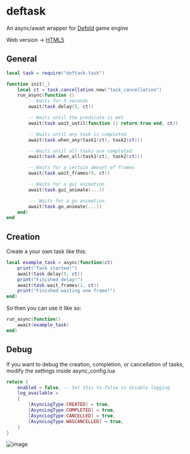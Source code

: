 # deftask

An async/await wrapper for [Defold](https://defold.com/) game engine

Web version -> [HTML5](https://magnatales.github.io/deftask-web/)

<h2>General</h1>

```lua
local task = require("deftask.task")

function init(_)
    local ct = task.cancellation.new("task_cancellation")
	run_async(function ()
		-- Waits for 5 seconds
		await(task.delay(5, ct))

		-- Waits until the predicate is met
		await(task.wait_until(function () return true end, ct))

		-- Waits until any task is completed
		await(task.when_any(task1(ct), task2(ct)))

		-- Waits until all tasks are completed
		await(task.when_all(task1(ct), task2(ct)))

		-- Waits for a certain amount of frames
		await(task.wait_frames(5, ct))

		-- Waits for a gui animation
		await(task.gui_animate(...))

		--- Waits for a go animation
		await(task.go_animate(...))
	end)
end
```

<h2>Creation</h2>
Create a your own task like this:

```lua
local example_task = async(function(ct)
    print("Task started!")
    await(task.delay(5, ct))
    print("Finished delay!")
    await(task.wait_frames(1, ct))
    print("Finished waiting one frame!")
end)
```
So then you can use it like so:
```lua
run_async(function()
    await(example_task)
end)
```

<h2>Debug</h2>
If you want to debug the creation, completion, or cancellation of tasks, modify the settings inside async_config.lua

```lua
return {
    enabled = false, -- Set this to false to disable logging
    log_available =
    {
        [AsyncLogType.CREATED] = true,
        [AsyncLogType.COMPLETED] = true,
        [AsyncLogType.CANCELLED] = true,
        [AsyncLogType.WASCANCELLED] = true,
    }
}
```
![image](https://github.com/user-attachments/assets/d33e1315-46c9-436b-aca1-7e7968257525)
